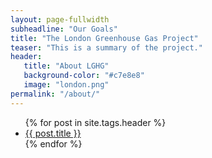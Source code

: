 ```yaml
---
layout: page-fullwidth
subheadline: "Our Goals"
title: "The London Greenhouse Gas Project"
teaser: "This is a summary of the project."
header:
   title: "About LGHG"
   background-color: "#c7e8e8"
   image: "london.png"
permalink: "/about/"
---
```

<ul>
    {% for post in site.tags.header %}
    <li><a href="{{ site.url }}{{ site.baseurl }}{{ post.url }}">{{ post.title }}</a></li>
    {% endfor %}
</ul>
